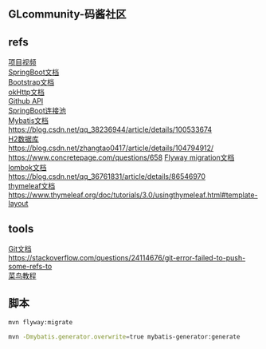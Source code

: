 ## GLcommunity-码酱社区

## refs
[项目视频](https://www.bilibili.com/video/av65117012?p=8)    
[SpringBoot文档](https://docs.spring.io/spring-boot/docs/2.2.6.RELEASE/reference/htmlsingle/)    
[Bootstrap文档](https://www.bootcss.com/)  
[okHttp文档](https://square.github.io/okhttp/)     
[Github API](https://developer.github.com/apps/)  
[SpringBoot连接池](https://docs.spring.io/spring-boot/docs/current/reference/htmlsingle/#boot-features-embedded-database-support)  
[Mybatis文档](http://mybatis.org/spring-boot-starter/mybatis-spring-boot-autoconfigure/)    
https://blog.csdn.net/qq_38236944/article/details/100533674  
[H2数据库](http://www.h2database.com/html/quickstart.html)  
https://blog.csdn.net/zhangtao0417/article/details/104794912/  
https://www.concretepage.com/questions/658 
[Flyway migration文档](https://flywaydb.org/getstarted/firststeps/maven#prerequisites)  
[lombok文档](https://projectlombok.org/features/all)  
https://blog.csdn.net/qq_36761831/article/details/86546970  
[thymeleaf文档](https://www.thymeleaf.org/doc/tutorials/3.0/usingthymeleaf.html)   
https://www.thymeleaf.org/doc/tutorials/3.0/usingthymeleaf.html#template-layout   

## tools
[Git文档](https://git-scm.com/book/zh/v2)   
https://stackoverflow.com/questions/24114676/git-error-failed-to-push-some-refs-to  
[菜鸟教程](https://www.runoob.com/)  

## 脚本  
```bash
mvn flyway:migrate

mvn -Dmybatis.generator.overwrite=true mybatis-generator:generate
```
